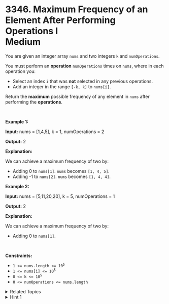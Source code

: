 
# 3346. Maximum Frequency of an Element After Performing Operations I<br> Medium

<p>You are given an integer array <code>nums</code> and two integers <code>k</code> and <code>numOperations</code>.</p>

<p>You must perform an <strong>operation</strong> <code>numOperations</code> times on <code>nums</code>, where in each operation you:</p>

<ul>
	<li>Select an index <code>i</code> that was <strong>not</strong> selected in any previous operations.</li>
	<li>Add an integer in the range <code>[-k, k]</code> to <code>nums[i]</code>.</li>
</ul>

<p>Return the <strong>maximum</strong> possible <span data-keyword="frequency-array">frequency</span> of any element in <code>nums</code> after performing the <strong>operations</strong>.</p>

<p>&nbsp;</p>
<p><strong class="example">Example 1:</strong></p>

<div class="example-block">
<p><strong>Input:</strong> <span class="example-io">nums = [1,4,5], k = 1, numOperations = 2</span></p>

<p><strong>Output:</strong> <span class="example-io">2</span></p>

<p><strong>Explanation:</strong></p>

<p>We can achieve a maximum frequency of two by:</p>

<ul>
	<li>Adding 0 to <code>nums[1]</code>. <code>nums</code> becomes <code>[1, 4, 5]</code>.</li>
	<li>Adding -1 to <code>nums[2]</code>. <code>nums</code> becomes <code>[1, 4, 4]</code>.</li>
</ul>
</div>

<p><strong class="example">Example 2:</strong></p>

<div class="example-block">
<p><strong>Input:</strong> <span class="example-io">nums = [5,11,20,20], k = 5, numOperations = 1</span></p>

<p><strong>Output:</strong> <span class="example-io">2</span></p>

<p><strong>Explanation:</strong></p>

<p>We can achieve a maximum frequency of two by:</p>

<ul>
	<li>Adding 0 to <code>nums[1]</code>.</li>
</ul>
</div>

<p>&nbsp;</p>
<p><strong>Constraints:</strong></p>

<ul>
	<li><code>1 &lt;= nums.length &lt;= 10<sup>5</sup></code></li>
	<li><code>1 &lt;= nums[i] &lt;= 10<sup>5</sup></code></li>
	<li><code>0 &lt;= k &lt;= 10<sup>5</sup></code></li>
	<li><code>0 &lt;= numOperations &lt;= nums.length</code></li>
</ul>


<details>

<summary> Related Topics </summary>

-	`Array`
-	`Binary Search`
-	`Sliding Window`
-	`Sorting`
-	`Prefix Sum`

</details>


<details>
<summary> Hint 1 </summary>
Sort the array and try each value in range as a candidate.
</details>